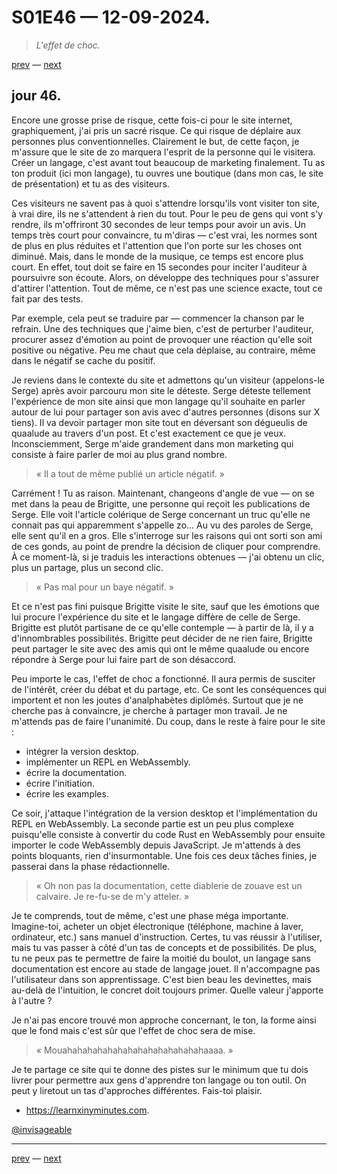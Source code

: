 # S01E46 — 12-09-2024.

> *L'effet de choc.*

[prev](S01E45-11-09-2024.md) — [next](S01E01-29-07-2024.md)

## jour 46.

Encore une grosse prise de risque, cette fois-ci pour le site internet, graphiquement, j'ai pris un sacré risque. Ce qui risque de déplaire aux personnes plus conventionnelles. Clairement le but, de cette façon, je m'assure que le site de zo marquera l'esprit de la personne qui le visitera. Créer un langage, c'est avant tout beaucoup de marketing finalement. Tu as ton produit (ici mon langage), tu ouvres une boutique (dans mon cas, le site de présentation) et tu as des visiteurs.

Ces visiteurs ne savent pas à quoi s'attendre lorsqu'ils vont visiter ton site, à vrai dire, ils ne s'attendent à rien du tout. Pour le peu de gens qui vont s'y rendre, ils m'offriront 30 secondes de leur temps pour avoir un avis. Un temps très court pour convaincre, tu m'diras — c'est vrai, les normes sont de plus en plus réduites et l'attention que l'on porte sur les choses ont diminué. Mais, dans le monde de la musique, ce temps est encore plus court. En effet, tout doit se faire en 15 secondes pour inciter l'auditeur à poursuivre son écoute. Alors, on développe des techniques pour s'assurer d'attirer l'attention. Tout de même, ce n'est pas une science exacte, tout ce fait par des tests.

Par exemple, cela peut se traduire par — commencer la chanson par le refrain. Une des techniques que j'aime bien, c'est de perturber l'auditeur, procurer assez d'émotion au point de provoquer une réaction qu'elle soit positive ou négative. Peu me chaut que cela déplaise, au contraire, même dans le négatif se cache du positif.

Je reviens dans le contexte du site et admettons qu'un visiteur (appelons-le Serge) après avoir parcouru mon site le déteste. Serge déteste tellement l'expérience de mon site ainsi que mon langage qu'il souhaite en parler autour de lui pour partager son avis avec d'autres personnes (disons sur X tiens). Il va devoir partager mon site tout en déversant son dégueulis de quaalude au travers d'un post. Et c'est exactement ce que je veux. Inconsciemment, Serge m'aide grandement dans mon marketing qui consiste à faire parler de moi au plus grand nombre.

> « Il a tout de même publié un article négatif. »

Carrément ! Tu as raison. Maintenant, changeons d'angle de vue — on se met dans la peau de Brigitte, une personne qui reçoit les publications de Serge. Elle voit l'article colérique de Serge concernant un truc qu'elle ne connait pas qui apparemment s'appelle zo... Au vu des paroles de Serge, elle sent qu'il en a gros. Elle s'interroge sur les raisons qui ont sorti son ami de ces gonds, au point de prendre la décision de cliquer pour comprendre. À ce moment-là, si je traduis les interactions obtenues — j'ai obtenu un clic, plus un partage, plus un second clic.

> « Pas mal pour un baye négatif. »

Et ce n'est pas fini puisque Brigitte visite le site, sauf que les émotions que lui procure l'expérience du site et le langage diffère de celle de Serge. Brigitte est plutôt partisane de ce qu'elle contemple — à partir de là, il y a d'innombrables possibilités. Brigitte peut décider de ne rien faire, Brigitte peut partager le site avec des amis qui ont le même quaalude ou encore répondre à Serge pour lui faire part de son désaccord.

Peu importe le cas, l'effet de choc a fonctionné. Il aura permis de susciter de l'intérêt, créer du débat et du partage, etc. Ce sont les conséquences qui importent et non les joutes d'analphabètes diplômés. Surtout que je ne cherche pas à convaincre, je cherche à partager mon travail. Je ne m'attends pas de faire l'unanimité. Du coup, dans le reste à faire pour le site :

- intégrer la version desktop.
- implémenter un REPL en WebAssembly.
- écrire la documentation.
- écrire l'initiation.
- écrire les examples.

Ce soir, j'attaque l'intégration de la version desktop et l'implémentation du REPL en WebAssembly. La seconde partie est un peu plus complexe puisqu'elle consiste à convertir du code Rust en WebAssembly pour ensuite importer le code WebAssembly depuis JavaScript. Je m'attends à des points bloquants, rien d'insurmontable. Une fois ces deux tâches finies, je passerai dans la phase rédactionnelle.

> « Oh non pas la documentation, cette diablerie de zouave est un calvaire. Je re-fu-se de m'y atteler. »

Je te comprends, tout de même, c'est une phase méga importante. Imagine-toi, acheter un objet électronique (téléphone, machine à laver, ordinateur, etc.) sans manuel d'instruction. Certes, tu vas réussir à l'utiliser, mais tu vas passer à côté d'un tas de concepts et de possibilités. De plus, tu ne peux pas te permettre de faire la moitié du boulot, un langage sans documentation est encore au stade de langage jouet. Il n'accompagne pas l'utilisateur dans son apprentissage. C'est bien beau les devinettes, mais au-delà de l'intuition, le concret doit toujours primer. Quelle valeur j'apporte à l'autre ?

Je n'ai pas encore trouvé mon approche concernant, le ton, la forme ainsi que le fond mais c'est sûr que l'effet de choc sera de mise.

> « Mouahahahahahahahahahahahahahahaaaa. »

Je te partage ce site qui te donne des pistes sur le minimum que tu dois livrer pour permettre aux gens d'apprendre ton langage ou ton outil. On peut y liretout un tas d'approches différentes. Fais-toi plaisir.

- https://learnxinyminutes.com.

[@invisageable](https://twitter.com/invisageable)   

---

[prev](S01E45-11-09-2024.md) — [next](S01E01-29-07-2024.md)   
